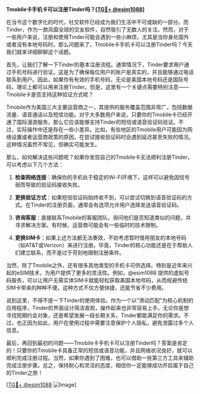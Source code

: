 **Tmobile卡手机卡可以注册Tinder吗？[[TG💪+ @esim1088](https://t.me/s/esim1088)]**

在当今这个数字化的时代，社交软件已经成为我们生活中不可或缺的一部分。而Tinder，作为一款风靡全球的交友软件，自然吸引了无数人的关注。然而，对于一些用户来说，注册和使用Tinder可能会遇到一些小麻烦，尤其是当你身处国外或者没有本地号码时。那么问题来了，Tmobile卡手机卡可以注册Tinder吗？今天我们就来详细聊聊这个话题。

首先，让我们了解一下Tinder的基本注册流程。通常情况下，Tinder要求用户通过手机号码进行验证。这是为了确保每位用户的账户是真实的，并且能够通过电话联系到用户。因此，如果你有有效的手机号码，无论是美国本地号码还是国际号码，理论上都可以用来注册Tinder。但是，这里有一个关键点需要特别注意——Tmobile卡是否支持这种验证方式呢？

Tmobile作为美国三大主要运营商之一，其提供的服务覆盖范围非常广，包括数据流量、语音通话以及短信功能。对于大多数用户来说，只要你的Tmobile卡已经开通了国际漫游服务，那么它应该能够支持Tinder的短信或语音验证码验证。不过，实际操作中还是存在一些小差异。比如，有些地区的Tmobile用户可能因为网络设置或者运营商政策的原因，在尝试接收验证码时会遇到延迟甚至失败的情况。这种情况虽然不常见，但确实可能发生。

那么，如何解决这些问题呢？如果你发现自己的Tmobile卡无法顺利注册Tinder，可以考虑以下几个方法：

1. **检查网络连接**：确保你的手机处于稳定的Wi-Fi环境下，这样可以避免因信号弱而导致的验证码接收失败。
   
2. **更换验证方式**：如果短信验证码始终收不到，可以尝试切换到语音验证码的方式。在Tinder的注册页面，通常会有选项允许用户选择发送语音验证码。

3. **咨询客服**：直接联系Tmobile的客服团队，询问他们是否知道类似的问题，并寻求解决方案。有时候，运营商可能会有一些临时的技术限制。

4. **更换SIM卡**：如果上述方法都无法奏效，不妨考虑暂时借用朋友的本地号码（如AT&T或Verizon）来进行注册。毕竟，Tinder的核心功能还是在于帮助人们建立联系，而不是过于苛刻地限制注册条件。

当然，除了Tmobile之外，还有很多其他类型的手机卡可供选择。特别是近年来兴起的eSIM技术，为用户提供了更多的灵活性。例如，@esim1088 提供的虚拟号码服务，可以让用户无需实体SIM卡就能轻松获取美国本地号码，从而规避传统SIM卡带来的种种不便。这种方式不仅方便快捷，还能节省不少费用。

说到这里，不得不提一下Tinder的使用体验。作为一个以“滑动匹配”为核心机制的应用程序，Tinder的界面设计简洁直观，操作起来也非常容易上手。无论你是想寻找短期约会对象，还是希望发展一段长期关系，Tinder都能满足你的需求。不过，也正因为如此，用户在使用过程中需要注意保护个人隐私，避免泄露过多个人信息。

最后，再回到最初的问题——Tmobile卡手机卡可以注册Tinder吗？答案是肯定的！只要你的Tmobile卡具备正常的短信或语音功能，并且网络状况良好，就可以顺利完成注册过程。当然，如果你遇到了困难，也可以借助一些第三方工具来辅助完成注册步骤。总之，保持耐心和灵活的态度，相信你一定能够成功开启属于自己的Tinder之旅！

[[TG💪+ @esim1088](https://t.me/s/esim1088) ![Image](https://i.postimg.cc/4NQfJmqS/Snipaste-2025-05-13-00-14-12.png)]